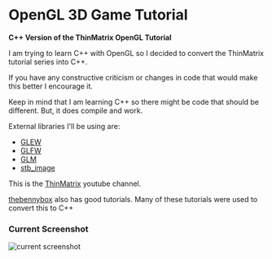 # OpenGL 3D Game Tutorial
**C++ Version of the ThinMatrix OpenGL Tutorial**

I am trying to learn C++ with OpenGL so I decided to convert the ThinMatrix tutorial series into C++.

If you have any constructive criticism or changes in code that would make this better I encourage it.

Keep in mind that I am learning C++ so there might be code that should be different. But, it does compile and work.

External libraries I'll be using are:
- [GLEW](http://glew.sourceforge.net/)
- [GLFW](http://www.glfw.org/)
- [GLM](http://glm.g-truc.net/0.9.6/index.html)
- [stb_image](https://github.com/nothings/stb)

This is the [ThinMatrix](https://www.youtube.com/user/ThinMatrix) youtube channel.

[thebennybox](https://www.youtube.com/user/thebennybox) also has good tutorials. Many of these tutorials were used to convert this to C++

### Current Screenshot ###
![current screenshot](http://i60.tinypic.com/2rgfc47.png)
